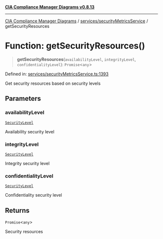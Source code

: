 [**CIA Compliance Manager Diagrams v0.8.13**](../../../README.md)

***

[CIA Compliance Manager Diagrams](../../../modules.md) / [services/securityMetricsService](../README.md) / getSecurityResources

# Function: getSecurityResources()

> **getSecurityResources**(`availabilityLevel`, `integrityLevel`, `confidentialityLevel`): `Promise`\<`any`\>

Defined in: [services/securityMetricsService.ts:1393](https://github.com/Hack23/cia-compliance-manager/blob/2f6ce8651c6fa9a0d9c8860576f0ee67ef038efd/src/services/securityMetricsService.ts#L1393)

Get security resources based on security levels

## Parameters

### availabilityLevel

[`SecurityLevel`](../../../types/cia/type-aliases/SecurityLevel.md)

Availability security level

### integrityLevel

[`SecurityLevel`](../../../types/cia/type-aliases/SecurityLevel.md)

Integrity security level

### confidentialityLevel

[`SecurityLevel`](../../../types/cia/type-aliases/SecurityLevel.md)

Confidentiality security level

## Returns

`Promise`\<`any`\>

Security resources
